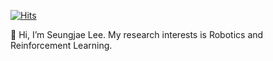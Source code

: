 [![Hits](https://hits.seeyoufarm.com/api/count/incr/badge.svg?url=https%3A%2F%2Fgithub.com%2FjayLEE0301&count_bg=%2379C83D&title_bg=%23555555&icon=&icon_color=%23E7E7E7&title=Github&edge_flat=false)](https://hits.seeyoufarm.com)

👋 Hi, I’m Seungjae Lee. 
My research interests is Robotics and Reinforcement Learning.


<!---
jayLEE0301/jayLEE0301 is a ✨ special ✨ repository because its `README.md` (this file) appears on your GitHub profile.
You can click the Preview link to take a look at your changes.
--->
